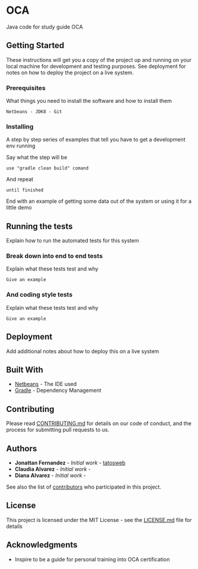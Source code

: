 # OCA

Java code for study guide OCA

## Getting Started

These instructions will get you a copy of the project up and running on your local machine for development and testing purposes. See deployment for notes on how to deploy the project on a live system.

### Prerequisites

What things you need to install the software and how to install them

```
Netbeans - JDK8 - Git
```

### Installing

A step by step series of examples that tell you have to get a development env running

Say what the step will be

```
use "gradle clean build" comand 
```

And repeat

```
until finished

```

End with an example of getting some data out of the system or using it for a little demo

## Running the tests

Explain how to run the automated tests for this system 

### Break down into end to end tests

Explain what these tests test and why

```
Give an example
```

### And coding style tests

Explain what these tests test and why

```
Give an example
```

## Deployment

Add additional notes about how to deploy this on a live system

## Built With

* [Netbeans](hhttps://netbeans.org/) - The IDE used
* [Gradle](https://gradle.org/) - Dependency Management


## Contributing

Please read [CONTRIBUTING.md](https://gist.github.com/PurpleBooth/b24679402957c63ec426) for details on our code of conduct, and the process for submitting pull requests to us.

## Authors

* **Jonattan Fernandez** - *Initial work* - [tatosweb](https://github.com/tatosweb)
* **Claudia Alvarez**    - *Initial work* - 
* **Diana  Alvarez**     - *Initial work* - 

See also the list of [contributors](https://github.com/your/project/contributors) who participated in this project.

## License

This project is licensed under the MIT License - see the [LICENSE.md](LICENSE.md) file for details

## Acknowledgments

* Inspire to be a guide for personal training into OCA certification